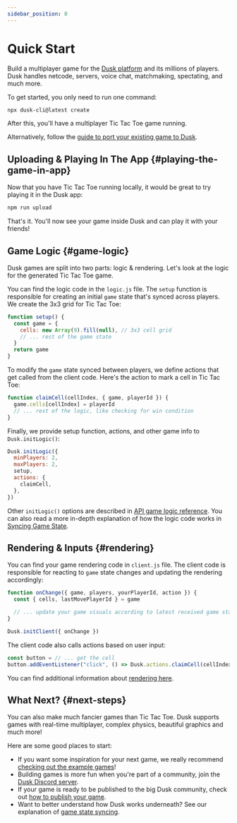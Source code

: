 ```yaml
---
sidebar_position: 0
---
```


# Quick Start

Build a multiplayer game for the [Dusk platform](https://www.dusk.gg) and its millions of players. Dusk handles netcode, servers, voice chat, matchmaking, spectating, and much more.

To get started, you only need to run one command:

```sh
npx dusk-cli@latest create
```
After this, you'll have a multiplayer Tic Tac Toe game running.

Alternatively, follow the [guide to port your existing game to Dusk](./how-it-works/existing-game.md). 

## Uploading & Playing In The App {#playing-the-game-in-app}

Now that you have Tic Tac Toe running locally, it would be great to try playing it in the Dusk app:

```sh
npm run upload
```
That's it. You'll now see your game inside Dusk and can play it with your friends!

## Game Logic {#game-logic}

Dusk games are split into two parts: logic & rendering. Let's look at the logic for the generated Tic Tac Toe game.

You can find the logic code in the `logic.js` file. The `setup` function is responsible for creating an initial `game` state that's synced across players. We create the 3x3 grid for Tic Tac Toe:

```js
function setup() {
  const game = {
    cells: new Array(9).fill(null), // 3x3 cell grid
    // ... rest of the game state
  }
  return game
}
```

To modify the `game` state synced between players, we define actions that get called from the client code. Here's the action to mark a cell in Tic Tac Toe:

```js
function claimCell(cellIndex, { game, playerId }) {
  game.cells[cellIndex] = playerId
  // ... rest of the logic, like checking for win condition
}
```

Finally, we provide setup function, actions, and other game info to `Dusk.initLogic()`:

```js
Dusk.initLogic({
  minPlayers: 2,
  maxPlayers: 2,
  setup,
  actions: {
    claimCell,
  },
})
```
Other `initLogic()` options are described in [API game logic reference](api-reference.md#game-logic). You can also read a more in-depth explanation of how the logic code works in [Syncing Game State](how-it-works/syncing-game-state.md).


## Rendering & Inputs {#rendering}

You can find your game rendering code in `client.js` file. The client code is responsible for reacting to `game` state changes and updating the rendering accordingly:

```js
function onChange({ game, players, yourPlayerId, action }) {
  const { cells, lastMovePlayerId } = game

  // ... update your game visuals according to latest received game state. Also play sound effects, update styles, etc.
}

Dusk.initClient({ onChange })
```

The client code also calls actions based on user input:

```js
const button = // ... get the cell
button.addEventListener("click", () => Dusk.actions.claimCell(cellIndex))
```

You can find additional information about [rendering here](how-it-works/syncing-game-state.md#rendering).

## What Next? {#next-steps}

You can also make much fancier games than Tic Tac Toe. Dusk supports games with real-time multiplayer, complex physics, beautiful graphics and much more!

Here are some good places to start:

- If you want some inspiration for your next game, we really recommend [checking out the example games](examples/games)!
- Building games is more fun when you're part of a community, join the [Dusk Discord server](https://discord.gg/dusk-devs).
- If your game is ready to be published to the big Dusk community, check out [how to publish your game](publishing/publishing-your-game.md).
- Want to better understand how Dusk works underneath? See our explanation of [game state syncing](how-it-works/syncing-game-state.md).
